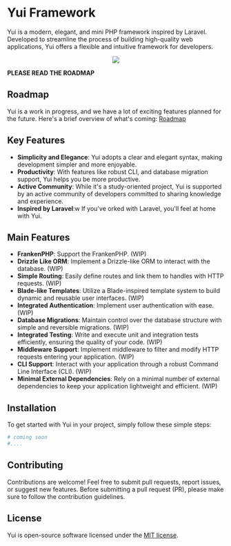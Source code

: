 # Yui Framework

Yui is a modern, elegant, and mini PHP framework inspired by Laravel. Developed to streamline the process of building high-quality web applications, Yui offers a flexible and intuitive framework for developers.

<p align="center"><img src="https://avatars.githubusercontent.com/u/170112624?s=200&v=4"></p>

**PLEASE READ THE ROADMAP**

## Roadmap

Yui is a work in progress, and we have a lot of exciting features planned for the future. Here's a brief overview of what's coming:
[Roadmap](roadmap.md)

## Key Features

- **Simplicity and Elegance**: Yui adopts a clear and elegant syntax, making development simpler and more enjoyable.
- **Productivity**: With features like robust CLI, and database migration support, Yui helps you be more productive.
- **Active Community**: While it's a study-oriented project, Yui is supported by an active community of developers committed to sharing knowledge and experience.
- **Inspired by Laravel**:w If you've orked with Laravel, you'll feel at home with Yui.

## Main Features

- **FrankenPHP**: Support the FrankenPHP. (WIP)
- **Drizzle Like ORM**: Implement a Drizzle-like ORM to interact with the database. (WIP)		
- **Simple Routing**: Easily define routes and link them to handles with HTTP requests. (WIP)
- **Blade-like Templates**: Utilize a Blade-inspired template system to build dynamic and reusable user interfaces. (WIP)
- **Integrated Authentication**: Implement user authentication with ease. (WIP)
- **Database Migrations**: Maintain control over the database structure with simple and reversible migrations. (WIP)
- **Integrated Testing**: Write and execute unit and integration tests efficiently, ensuring the quality of your code. (WIP)
- **Middleware Support**: Implement middleware to filter and modify HTTP requests entering your application. (WIP)
- **CLI Support**: Interact with your application through a robust Command Line Interface (CLI). (WIP)
- **Minimal External Dependencies**: Rely on a minimal number of external dependencies to keep your application lightweight and efficient. (WIP)

## Installation

To get started with Yui in your project, simply follow these simple steps:

```bash
# coming soon
#....
```

## Contributing

Contributions are welcome! Feel free to submit pull requests, report issues, or suggest new features. Before submitting a pull request (PR), please make sure to follow the contribution guidelines.

## License

Yui is open-source software licensed under the [MIT license](https://opensource.org/licenses/MIT).